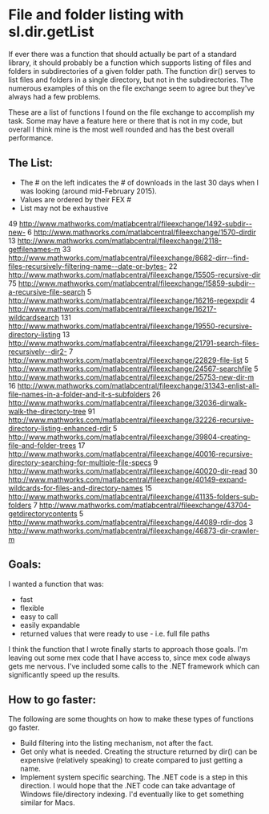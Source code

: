 File and folder listing with sl.dir.getList
===========================================

If ever there was a function that should actually be part of a standard library, it should probably be a function which supports listing of files and folders in subdirectories of a given folder path. The function dir() serves to list files and folders in a single directory, but not in the subdirectories. The numerous examples of this on the file exchange seem to agree but they've always had a few problems.

These are a list of functions I found on the file exchange to accomplish my task. Some may have a feature here or there that is not in my code, but overall I think mine is the most well rounded and has the best overall performance.

The List:
---------

- The # on the left indicates the # of downloads in the last 30 days when I was looking (around mid-February 2015).
- Values are ordered by their FEX #
- List may not be exhaustive


49 http://www.mathworks.com/matlabcentral/fileexchange/1492-subdir--new-
6 http://www.mathworks.com/matlabcentral/fileexchange/1570-dirdir
13 http://www.mathworks.com/matlabcentral/fileexchange/2118-getfilenames-m
33 http://www.mathworks.com/matlabcentral/fileexchange/8682-dirr--find-files-recursively-filtering-name--date-or-bytes-
22 http://www.mathworks.com/matlabcentral/fileexchange/15505-recursive-dir
75 http://www.mathworks.com/matlabcentral/fileexchange/15859-subdir--a-recursive-file-search
5 http://www.mathworks.com/matlabcentral/fileexchange/16216-regexpdir
4 http://www.mathworks.com/matlabcentral/fileexchange/16217-wildcardsearch
131 http://www.mathworks.com/matlabcentral/fileexchange/19550-recursive-directory-listing
13 http://www.mathworks.com/matlabcentral/fileexchange/21791-search-files-recursively--dir2-
7 http://www.mathworks.com/matlabcentral/fileexchange/22829-file-list
5 http://www.mathworks.com/matlabcentral/fileexchange/24567-searchfile
5 http://www.mathworks.com/matlabcentral/fileexchange/25753-new-dir-m
16 http://www.mathworks.com/matlabcentral/fileexchange/31343-enlist-all-file-names-in-a-folder-and-it-s-subfolders
26 http://www.mathworks.com/matlabcentral/fileexchange/32036-dirwalk-walk-the-directory-tree
91 http://www.mathworks.com/matlabcentral/fileexchange/32226-recursive-directory-listing-enhanced-rdir
5 http://www.mathworks.com/matlabcentral/fileexchange/39804-creating-file-and-folder-trees
17 http://www.mathworks.com/matlabcentral/fileexchange/40016-recursive-directory-searching-for-multiple-file-specs
9 http://www.mathworks.com/matlabcentral/fileexchange/40020-dir-read
30 http://www.mathworks.com/matlabcentral/fileexchange/40149-expand-wildcards-for-files-and-directory-names
15 http://www.mathworks.com/matlabcentral/fileexchange/41135-folders-sub-folders
7 http://www.mathworks.com/matlabcentral/fileexchange/43704-getdirectorycontents
5 http://www.mathworks.com/matlabcentral/fileexchange/44089-rdir-dos
3 http://www.mathworks.com/matlabcentral/fileexchange/46873-dir-crawler-m

Goals:
------

I wanted a function that was:
- fast
- flexible
- easy to call
- easily expandable
- returned values that were ready to use - i.e. full file paths

I think the function that I wrote finally starts to approach those goals. I'm leaving out some mex code that I have access to, since mex code always gets me nervous. I've included some calls to the .NET framework which can significantly speed up the results.

How to go faster:
-----------------

The following are some thoughts on how to make these types of functions go faster.

- Build filtering into the listing mechanism, not after the fact.
- Get only what is needed. Creating the structure returned by dir() can be expensive (relatively speaking) to create compared to just getting a name.
- Implement system specific searching. The .NET code is a step in this direction. I would hope that the .NET code can take advantage of Windows file/directory indexing. I'd eventually like to get something similar for Macs.